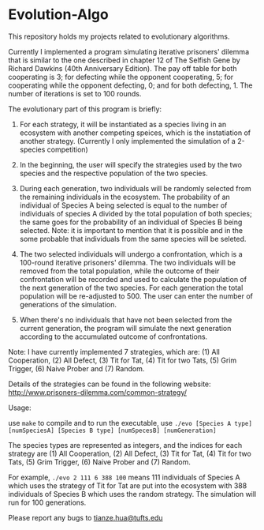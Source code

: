 # Evolution-Algo

This repository holds my projects related to evolutionary algorithms.

Currently I implemented a program simulating iterative prisoners' dilemma that is similar to the one described in chapter 12 of The Selfish Gene by Richard Dawkins (40th Anniversary Edition). The pay off table for both cooperating is 3; for defecting while the opponent cooperating, 5; for cooperating while the opponent defecting, 0; and for both defecting, 1. The number of iterations is set to 100 rounds. 

The evolutionary part of this program is briefly: 

1. For each strategy, it will be instantiated as a species living in an ecosystem with another competing speices, which is the instatiation of another strategy. (Currently I only implemented the simulation of a 2-species competition)

2. In the beginning, the user will specify the strategies used by the two species and the respective population of the two species. 

3. During each generation, two individuals will be randomly selected from the remaining individuals in the ecosystem. The probability of an individual of Species A being selected is equal to the number of individuals of species A divided by the total population of both species; the same goes for the probability of an individual of Species B being selected. Note: it is important to mention that it is possible and in the some probable that individuals from the same species will be seleted. 

4. The two selected individuals will undergo a confrontation, which is a 100-round iterative prisoners' dilemma. The two individuals will be removed from the total population, while the outcome of their confrontation will be recorded and used to calculate the population of the next generation of the two species. For each generation the total population will be re-adjusted to 500. The user can enter the number of generations of the simulation. 

5. When there's no individuals that have not been selected from the current generation, the program will simulate the next generation according to the accumulated outcome of confrontations. 

Note: I have currently implemented 7 strategies, which are:
(1) All Cooperation, (2) All Defect, (3) Tit for Tat, (4) Tit for two Tats, (5) Grim Trigger, (6) Naive Prober and (7) Random.

Details of the strategies can be found in the following website:
http://www.prisoners-dilemma.com/common-strategy/

Usage: 

use `make` to compile and 
to run the executable, use 
`./evo [Species A type] [numSpeciesA] [Species B type] [numSpecesB] [numGeneration]`

The species types are represented as integers, and the indices for each strategy are (1) All Cooperation, (2) All Defect, (3) Tit for Tat, (4) Tit for two Tats, (5) Grim Trigger, (6) Naive Prober and (7) Random.

For example, 
`./evo 2 111 6 388 100` 
means 111 individuals of Species A which uses the strategy of Tit for Tat are put into the ecosystem with 388 individuals of Species B which uses the random strategy. The simulation will run for 100 generations. 

Please report any bugs to tianze.hua@tufts.edu